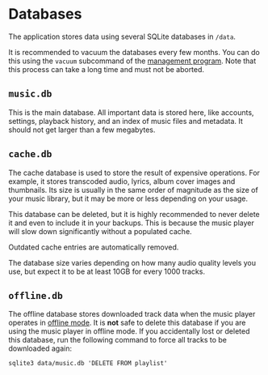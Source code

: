 # Databases

The application stores data using several SQLite databases in `/data`.

It is recommended to vacuum the databases every few months. You can do this using the `vacuum` subcommand of the [management program](./manage.md). Note that this process can take a long time and must not be aborted.

## `music.db`

This is the main database. All important data is stored here, like accounts, settings, playback history, and an index of music files and metadata. It should not get larger than a few megabytes.

## `cache.db`

The cache database is used to store the result of expensive operations. For example, it stores transcoded audio, lyrics, album cover images and thumbnails. Its size is usually in the same order of magnitude as the size of your music library, but it may be more or less depending on your usage.

This database can be deleted, but it is highly recommended to never delete it and even to include it in your backups. This is because the music player will slow down significantly without a populated cache.

Outdated cache entries are automatically removed.

The database size varies depending on how many audio quality levels you use, but expect it to be at least 10GB for every 1000 tracks.

## `offline.db`

The offline database stores downloaded track data when the music player operates in [offline mode](./offline.md). It is **not** safe to delete this database if you are using the music player in offline mode. If you accidentally lost or deleted this database, run the following command to force all tracks to be downloaded again:
```
sqlite3 data/music.db 'DELETE FROM playlist'
```
